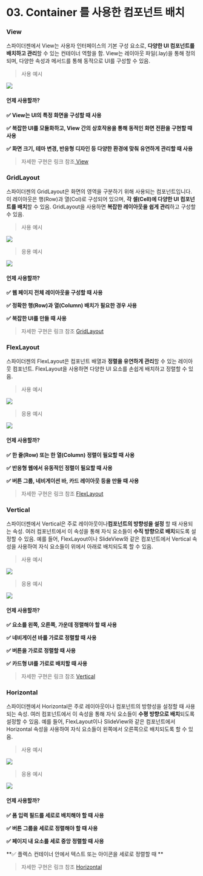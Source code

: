 # 03. Container 를 사용한 컴포넌트 배치

### View

스파이더젠에서 View는 사용자 인터페이스의 기본 구성 요소로, **다양한 UI 컴포넌트를 배치하고 관리**할 수 있는 컨테이너 역할을 함. View는 레이아웃 파일(.lay)을 통해 정의되며, 다양한 속성과 메서드를 통해 동적으로 UI를 구성할 수 있음.

> 사용 예시

![](../../.gitbook/assets/View02.png)

#### 언제 사용할까?

**✅ View는 UI의 특정 화면을 구성할 때 사용**

**✅ 복잡한 UI를 모듈화하고, View 간의 상호작용을 통해 동적인 화면 전환을 구현할 때 사용**

**✅ 화면 크기, 테마 변경, 반응형 디자인 등 다양한 환경에 맞춰 유연하게 관리할 때 사용**

> 자세한 구현은 링크 참조[ View](../../07-components/afc/11-view.md)

### GridLayout

스파이더젠의 GridLayout은 화면의 영역을 구분하기 위해 사용되는 컴포넌트입니다. 이 레이아웃은 행(Row)과 열(Col)로 구성되어 있으며, **각 셀(Cell)에 다양한 UI 컴포넌트를 배치**할 수 있음. GridLayout을 사용하면 **복잡한 레이아웃을 쉽게 관리**하고 구성할 수 있음.

> 사용 예시

![](../../.gitbook/assets/GridLayout02.png)

> 응용 예시

![](../../.gitbook/assets/GridLayout01.png)

#### 언제 사용할까?

**✅ 웹 페이지 전체 레이아웃을 구성할 때 사용**

**✅ 정확한 행(Row)과 열(Column) 배치가 필요한 경우 사용**

**✅ 복잡한 UI를 만들 때 사용**

> 자세한 구현은 링크 참조 [GridLayout](../../07-components/afc/20-gridlayout.md)

### FlexLayout

스파이더젠의 FlexLayout은 컴포넌트 배열과 **정렬을 유연하게 관리**할 수 있는 레이아웃 컴포넌트. FlexLayout을 사용하면 다양한 UI 요소를 손쉽게 배치하고 정렬할 수 있음.

> 사용 예시

![](../../.gitbook/assets/FlexLayout_01.png)

> 응용 예시

![](../../.gitbook/assets/FlexLayout02.png)

#### 언제 사용할까?

**✅ 한 줄(Row) 또는 한 열(Column) 정렬이 필요할 때 사용**

**✅ 반응형 웹에서 유동적인 정렬이 필요할 때 사용**

**✅ 버튼 그룹, 네비게이션 바, 카드 레이아웃 등을 만들 때 사용**

> 자세한 구현은 링크 참조 [FlexLayout](../../07-components/afc/23-flexlayout.md)

### Vertical

스파이더젠에서 Vertical은 주로 레이아웃이나**컴포넌트의 방향성을 설정** 할 때 사용되는 속성. 여러 컴포넌트에서 이 속성을 통해 자식 요소들이 **수직 방향으로 배치**되도록 설정할 수 있음. 예를 들어, FlexLayout이나 SlideView와 같은 컴포넌트에서 Vertical 속성을 사용하여 자식 요소들이 위에서 아래로 배치되도록 할 수 있음.

> 사용 예시

![](../../.gitbook/assets/Vertical02.png)

> 응용 예시

![](../../.gitbook/assets/Vertical001.png)

#### 언제 사용할까?

**✅ 요소를 왼쪽, 오른쪽, 가운데 정렬해야 할 때 사용**

**✅ 네비게이션 바를 가로로 정렬할 때 사용**

**✅ 버튼을 가로로 정렬할 때 사용**

**✅ 카드형 UI를 가로로 배치할 때 사용**

> 자세한 구현은 링크 참조 [Vertical](<../07  Components/39 Vertical.md>)

### Horizontal

스파이더젠에서 Horizontal은 주로 레이아웃이나 컴포넌트의 방향성을 설정할 때 사용되는 속성. 여러 컴포넌트에서 이 속성을 통해 자식 요소들이 **수평 방향으로 배치**되도록 설정할 수 있음. 예를 들어, FlexLayout이나 SlideView와 같은 컴포넌트에서 Horizontal 속성을 사용하여 자식 요소들이 왼쪽에서 오른쪽으로 배치되도록 할 수 있음.

> 사용 예시

![](../../.gitbook/assets/Horizontal.png)

> 응용 예시

![](../../.gitbook/assets/Horizontal02.png)

#### 언제 사용할까?

**✅ 폼 입력 필드를 세로로 배치해야 할 때 사용**

**✅ 버튼 그룹을 세로로 정렬해야 할 때 사용**

**✅ 페이지 내 요소를 세로 중앙 정렬할 때 사용**

\*\*✅ 플렉스 컨테이너 안에서 텍스트 또는 아이콘을 세로로 정렬할 때 \*\*

> 자세한 구현은 링크 참조 [Horizontal](<../07  Components/40 Horizontal.md>)

